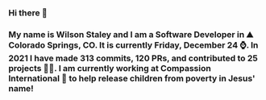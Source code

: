 ### Hi there 👋

### My name is Wilson Staley and I am a Software Developer in ⛰ Colorado Springs, CO.  It is currently Friday, December 24 ⌚. In 2021 I have made 313 commits, 120 PRs, and contributed to 25 projects 👨‍💻. I am currently working at Compassion International 🏢 to help release children from poverty in Jesus' name!
